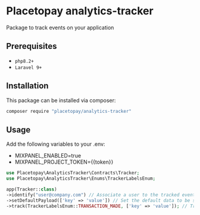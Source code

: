 # Placetopay analytics-tracker

Package to track events on your application 

## Prerequisites

- `php8.2+`
- `Laravel 9+`

## Installation

This package can be installed via composer:

``` bash
composer require "placetopay/analytics-tracker"
```

## Usage

Add the following variables to your .env:

- MIXPANEL_ENABLED=true
- MIXPANEL_PROJECT_TOKEN={{token}}

```php
use Placetopay\AnalyticsTracker\Contracts\Tracker;
use Placetopay\AnalyticsTracker\Enums\TrackerLabelsEnum;

app(Tracker::class)
->identify("user@company.com") // Associate a user to the tracked events
->setDefaultPayload(['key' => 'value']) // Set the default data to be sent on every event track
->track(TrackerLabelsEnum::TRANSACTION_MADE, ['key' => 'value']); // Tracks an event
```
